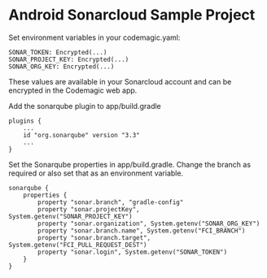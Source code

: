 # Android Sonarcloud Sample Project

Set environment variables in your codemagic.yaml:

```
SONAR_TOKEN: Encrypted(...)
SONAR_PROJECT_KEY: Encrypted(...)
SONAR_ORG_KEY: Encrypted(...)
```

These values are available in your Sonarcloud account and can be encrypted in the Codemagic web app.

Add the sonarqube plugin to app/build.gradle
```
plugins {
    ...
    id "org.sonarqube" version "3.3"
    ...
}
```

Set the Sonarqube properties in app/build.gradle. Change the branch as required or also set that as an environment variable.

```
sonarqube {
    properties {
        property "sonar.branch", "gradle-config"
        property "sonar.projectKey", System.getenv("SONAR_PROJECT_KEY")
        property "sonar.organization", System.getenv("SONAR_ORG_KEY")
        property "sonar.branch.name", System.getenv("FCI_BRANCH")
        property "sonar.branch.target", System.getenv("FCI_PULL_REQUEST_DEST")
        property "sonar.login", System.getenv("SONAR_TOKEN")
    }
}
```
